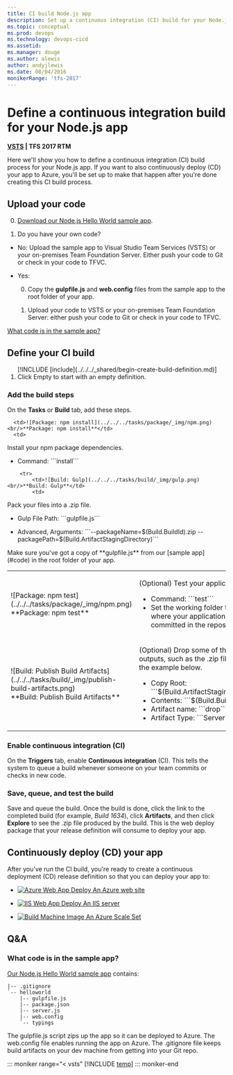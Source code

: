 ```yaml
---
title: CI build Node.js app
description: Set up a continuous integration (CI) build for your Node.js app in VSTS or Microsoft Team Foundation Server (TFS)
ms.topic: conceptual
ms.prod: devops
ms.technology: devops-cicd
ms.assetid:
ms.manager: douge
ms.author: alewis
author: andyjlewis
ms.date: 08/04/2016
monikerRange: 'tfs-2017'
---
```



# Define a continuous integration build for your Node.js app

**[VSTS](quick-to-azure.md) | TFS 2017 RTM**

Here we'll show you how to define a continuous integration (CI) build process for your Node.js app. If you want to also continuously deploy (CD) your app to Azure, you'll be set up to make that happen after you're done creating this CI build process.

## Upload your code

0. [Download our Node.js Hello World sample app](http://download.microsoft.com/download/5/C/4/5C4CB575-D022-4BB8-9E95-5A2958C83CD2/nodejs-express-hello-world-app.zip).

0. Do you have your own code?

 * No: Upload the sample app to Visual Studio Team Services (VSTS) or your on-premises Team Foundation Server. Either push your code to Git or check in your code to TFVC.

 * Yes:

    0. Copy the **gulpfile.js** and **web.config** files from the sample app to the root folder of your app.

    0. Upload your code to VSTS or your on-premises Team Foundation Server: either push your code to Git or check in your code to TFVC.

[What code is in the sample app?](#code)

## Define your CI build

<ol>
[!INCLUDE [include](../../../_shared/begin-create-build-definition.md)]

<li>Click Empty to start with an empty definition.</li>
</ol>

### Add the build steps

On the **Tasks** or **Build** tab, add these steps.

<table>
   <tr>

      <td>![Package: npm install](../../../tasks/package/_img/npm.png)<br/>**Package: npm install**</td>
      <td>
<p>Install your npm package dependencies.</p>
<ul>
 <li> Command: ```install```</li>
</ul>
      </td>
</tr>

        <tr>
            <td>![Build: Gulp](../../../tasks/build/_img/gulp.png)<br/>**Build: Gulp**</td>
            <td>
<p>Pack your files into a .zip file.</p>
<ul>
<li><p>Gulp File Path: ```gulpfile.js```</p>
</li>
<li>
<p>Advanced, Arguments: ```--packageName=$(Build.BuildId).zip --packagePath=$(Build.ArtifactStagingDirectory)```
</p>
</li>
</ul>
<p>Make sure you've got a copy of **gulpfile.js** from our [sample app](#code) in the root folder of your app.</p>

</td>
        </tr>

<tr>
            <td>![Package: npm test](../../../tasks/package/_img/npm.png)<br/>**Package: npm test**</td>
            <td>
<p>(Optional) Test your application.</p>
<ul>
 <li> Command: ```test```</li>
 <li> Set the working folder to the folder where your application code is committed in the repository.</li>
</ul>
</td>
        </tr>
<tr>
            <td>![Build: Publish Build Artifacts](../../../tasks/build/_img/publish-build-artifacts.png)<br/>**Build: Publish Build Artifacts**</td>
            <td>
<p>(Optional) Drop some of the build outputs, such as the .zip file as we do in the example below.</p>
<ul>
 <li> Copy Root: ```$(Build.ArtifactStagingDirectory)```</li>
 <li> Contents: ```$(Build.BuildId).zip```</li>
 <li> Artifact name: ```drop```</li>
 <li> Artifact Type: ```Server```</li>
</ul>
</td>
        </tr></table>

### Enable continuous integration (CI)

On the **Triggers** tab, enable **Continuous integration** (CI). This tells the system to queue a build whenever someone on your team commits or checks in new code.

### Save, queue, and test the build

Save and queue the build. Once the build is done, click the link to the completed build (for example, _Build 1634_), click **Artifacts**, and then click **Explore** to see the .zip file produced by the build. This is the web deploy package that your release definition will consume to deploy your app.

## Continuously deploy (CD) your app

After you've run the CI build, you're ready to create a continuous deployment (CD) release definition so that you can deploy your app to:

* [![Azure Web App Deploy](../../../tasks/deploy/_img/azure-web-app-deployment-icon.png) An Azure web site ](../../../apps/cd/deploy-webdeploy-webapps.md)

* [![IIS Web App Deploy](../../../tasks/deploy/_img/iis-web-application-deployment-icon.png) An IIS server](../../../apps/cd/deploy-webdeploy-iis-deploygroups.md)

* [![Build Machine Image](../../../tasks/deploy/_img/build-machine-image.png) An Azure Scale Set](../../../apps/cd/azure/deploy-azure-scaleset.md)

## Q&A
<!-- BEGINSECTION class="md-qanda" -->

<h3 id="code">What code is in the sample app?</h3>

[Our Node.js Hello World sample app](http://download.microsoft.com/download/5/C/4/5C4CB575-D022-4BB8-9E95-5A2958C83CD2/nodejs-express-hello-world-app.zip) contains:

```
|-- .gitignore
`-- helloworld
    |-- gulpfile.js
    |-- package.json
    |-- server.js
    |-- web.config
    `-- typings
```

The gulpfile.js script zips up the app so it can be deployed to Azure. The web.config file enables running the app on Azure. The .gitignore file keeps build artifacts on your dev machine from getting into your Git repo.

::: moniker range="< vsts"
[!INCLUDE [temp](../../../_shared/qa-versions.md)]
::: moniker-end

<!-- ENDSECTION -->
